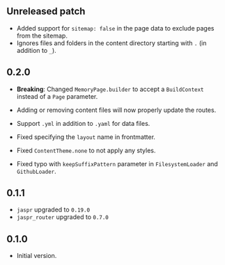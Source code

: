 ## Unreleased patch

- Added support for `sitemap: false` in the page data to exclude pages from the sitemap.
- Ignores files and folders in the content directory starting with `.` (in addition to `_`).

## 0.2.0

- **Breaking**: Changed `MemoryPage.builder` to accept a `BuildContext` instead of a `Page` parameter.

- Adding or removing content files will now properly update the routes.
- Support `.yml` in addition to `.yaml` for data files.
- Fixed specifying the `layout` name in frontmatter.
- Fixed `ContentTheme.none` to not apply any styles.
- Fixed typo with `keepSuffixPattern` parameter in `FilesystemLoader` and `GithubLoader`.

## 0.1.1

- `jaspr` upgraded to `0.19.0`
- `jaspr_router` upgraded to `0.7.0`

## 0.1.0

- Initial version.
